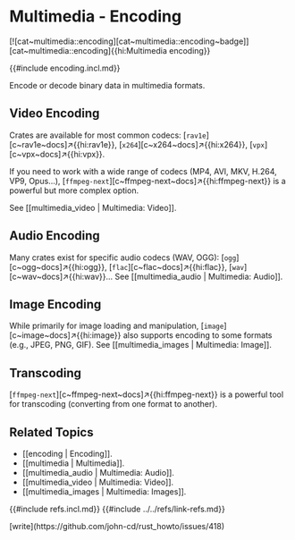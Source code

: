 # Multimedia - Encoding

[![cat~multimedia::encoding][cat~multimedia::encoding~badge]][cat~multimedia::encoding]{{hi:Multimedia encoding}}

{{#include encoding.incl.md}}

Encode or decode binary data in multimedia formats.

## Video Encoding

Crates are available for most common codecs: [`rav1e`][c~rav1e~docs]↗{{hi:rav1e}}, [`x264`][c~x264~docs]↗{{hi:x264}}, [`vpx`][c~vpx~docs]↗{{hi:vpx}}.

If you need to work with a wide range of codecs (MP4, AVI, MKV, H.264, VP9, Opus...), [`ffmpeg-next`][c~ffmpeg-next~docs]↗{{hi:ffmpeg-next}} is a powerful but more complex option.

See [[multimedia_video | Multimedia: Video]].

## Audio Encoding

Many crates exist for specific audio codecs (WAV, OGG): [`ogg`][c~ogg~docs]↗{{hi:ogg}}, [`flac`][c~flac~docs]↗{{hi:flac}}, [`wav`][c~wav~docs]↗{{hi:wav}}... See [[multimedia_audio | Multimedia: Audio]].

## Image Encoding

While primarily for image loading and manipulation, [`image`][c~image~docs]↗{{hi:image}} also supports encoding to some formats (e.g., JPEG, PNG, GIF).
See [[multimedia_images | Multimedia: Image]].

## Transcoding

[`ffmpeg-next`][c~ffmpeg-next~docs]↗{{hi:ffmpeg-next}} is a powerful tool for transcoding (converting from one format to another).

## Related Topics

- [[encoding | Encoding]].
- [[multimedia | Multimedia]].
- [[multimedia_audio | Multimedia: Audio]].
- [[multimedia_video | Multimedia: Video]].
- [[multimedia_images | Multimedia: Images]].

{{#include refs.incl.md}}
{{#include ../../refs/link-refs.md}}

<div class="hidden">
[write](https://github.com/john-cd/rust_howto/issues/418)
</div>
